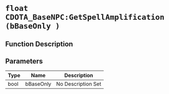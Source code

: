 # `float CDOTA_BaseNPC:GetSpellAmplification(bBaseOnly )`
## Function Description

## Parameters
Type|Name|Description
--|--|--
bool|bBaseOnly|No Description Set
